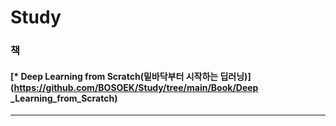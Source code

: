 # Study

### 책 

#### [* Deep Learning from Scratch(밑바닥부터 시작하는 딥러닝)](https://github.com/BOSOEK/Study/tree/main/Book/Deep _Learning_from_Scratch)     

***
